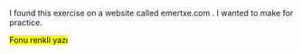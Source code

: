 I found this exercise on a website called emertxe.com . I wanted to make for practice. 

<mark>Fonu renkli yazı</mark>
